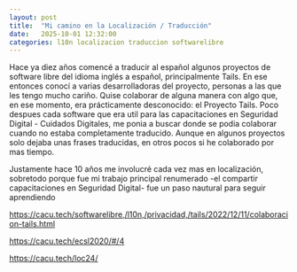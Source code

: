 ```yaml
---
layout: post
title:  "Mi camino en la Localización / Traducción"
date:   2025-10-01 12:32:00
categories: l10n localizacion traduccion softwarelibre
---
```



Hace ya diez años comencé a traducir al español algunos proyectos de software libre del idioma inglés a español, principalmente Tails. En ese entonces conocí a varias desarrolladoras del proyecto, personas a las que les tengo mucho cariño. Quise colaborar de alguna manera con algo que, en ese momento, era prácticamente desconocido: el Proyecto Tails. Poco despues cada software que era util para las capacitaciones en Seguridad Digital - Cuidados Digitales, me ponia a buscar donde se podia colaborar cuando no estaba completamente traducido. Aunque en algunos proyectos solo dejaba unas frases traducidas, en otros pocos si he colaborado por mas tiempo.

Justamente hace 10 años me involucré cada vez mas en localización, sobretodo porque fue mi trabajo principal renumerado -el compartir capacitaciones en Seguridad Digital- fue un paso nautural para seguir aprendiendo 

https://cacu.tech/softwarelibre,/l10n,/privacidad,/tails/2022/12/11/colaboracion-tails.html

https://cacu.tech/ecsl2020/#/4

https://cacu.tech/loc24/

